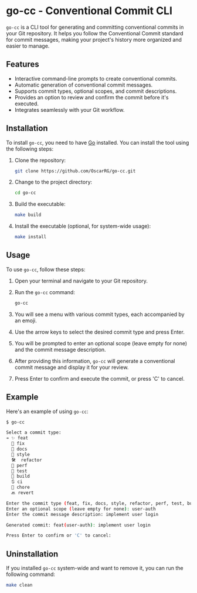 
# go-cc - Conventional Commit CLI

`go-cc` is a CLI tool for generating and committing conventional commits in your Git repository. It helps you follow the Conventional Commit standard for commit messages, making your project's history more organized and easier to manage.

## Features

- Interactive command-line prompts to create conventional commits.
- Automatic generation of conventional commit messages.
- Supports commit types, optional scopes, and commit descriptions.
- Provides an option to review and confirm the commit before it's executed.
- Integrates seamlessly with your Git workflow.

## Installation

To install `go-cc`, you need to have [Go](https://go.dev) installed. You can install the tool using the following steps:

1. Clone the repository:

   ```bash
   git clone https://github.com/OscarRG/go-cc.git
   ```

2. Change to the project directory:

   ```bash
   cd go-cc
   ```

3. Build the executable:

   ```bash
   make build
   ```

4. Install the executable (optional, for system-wide usage):

   ```bash
   make install
   ```

## Usage

To use `go-cc`, follow these steps:

1. Open your terminal and navigate to your Git repository.

2. Run the `go-cc` command:

   ```bash
   go-cc
   ```

3. You will see a menu with various commit types, each accompanied by an emoji.

4. Use the arrow keys to select the desired commit type and press Enter.

5. You will be prompted to enter an optional scope (leave empty for none) and the commit message description.

6. After providing this information, `go-cc` will generate a conventional commit message and display it for your review.

7. Press Enter to confirm and execute the commit, or press 'C' to cancel.

## Example

Here's an example of using `go-cc`:

```bash
$ go-cc

Select a commit type:
➔ ✨ feat
  🐛 fix
  📄 docs
  💅 style
  🛠️  refactor
  🎯 perf
  🧪 test
  👷 build
  🔃 ci
  🧹 chore
  🔙 revert

Enter the commit type (feat, fix, docs, style, refactor, perf, test, build, ci, chore, revert): feat
Enter an optional scope (leave empty for none): user-auth
Enter the commit message description: implement user login

Generated commit: feat(user-auth): implement user login

Press Enter to confirm or 'C' to cancel: 
```

## Uninstallation

If you installed `go-cc` system-wide and want to remove it, you can run the following command:

```bash
make clean
```
